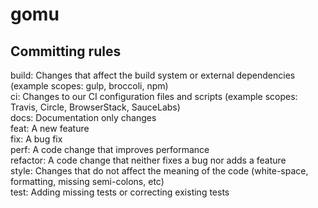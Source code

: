 # gomu

## Committing rules

build: Changes that affect the build system or external dependencies (example scopes: gulp, broccoli, npm)  
ci: Changes to our CI configuration files and scripts (example scopes: Travis, Circle, BrowserStack, SauceLabs)  
docs: Documentation only changes  
feat: A new feature  
fix: A bug fix  
perf: A code change that improves performance  
refactor: A code change that neither fixes a bug nor adds a feature  
style: Changes that do not affect the meaning of the code (white-space, formatting, missing semi-colons, etc)  
test: Adding missing tests or correcting existing tests  

